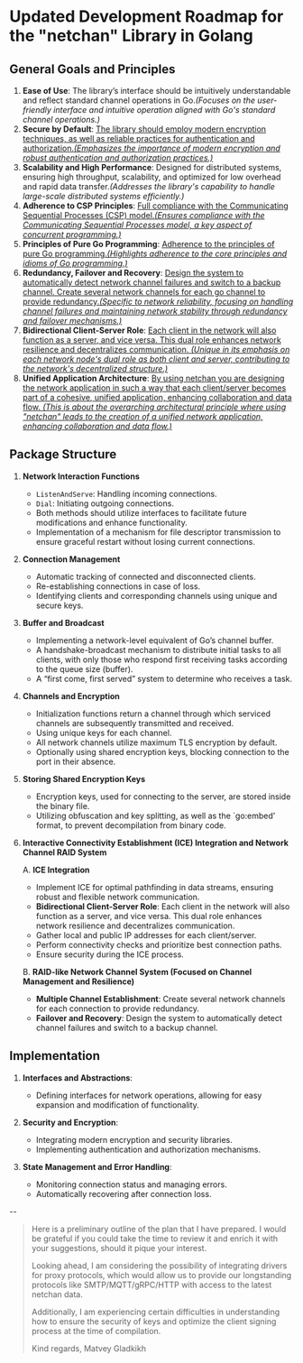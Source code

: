 # Updated Development Roadmap for the "netchan" Library in Golang

## General Goals and Principles
1. **Ease of Use**: The library’s interface should be intuitively understandable and reflect standard channel operations in Go.*(Focuses on the user-friendly interface and intuitive operation aligned with Go's standard channel operations.)*
2. **Secure by Default**: [The library should employ modern encryption techniques, as well as reliable practices for authentication and authorization.*(Emphasizes the importance of modern encryption and robust authentication and authorization practices.)*](SecurebyDefault.md)
3. **Scalability and High Performance**: Designed for distributed systems, ensuring high throughput, scalability, and optimized for low overhead and rapid data transfer.*(Addresses the library's capability to handle large-scale distributed systems efficiently.)*
4. **Adherence to CSP Principles**: [Full compliance with the Communicating Sequential Processes (CSP) model.*(Ensures compliance with the Communicating Sequential Processes model, a key aspect of concurrent programming.)*](AdherencetoCSPPrinciples.md)
5. **Principles of Pure Go Programming**: [Adherence to the principles of pure Go programming.*(Highlights adherence to the core principles and idioms of Go programming.)*](PrinciplesofPureGoProgramming.md)
6. **Redundancy, Failover and Recovery**: [Design the system to automatically detect network channel failures and switch to a backup channel. Create several network channels for each go channel to provide redundancy.*(Specific to network reliability, focusing on handling channel failures and maintaining network stability through redundancy and failover mechanisms.)*](RedundancyFailoverandRecovery.md)
7. **Bidirectional Client-Server Role**: [Each client in the network will also function as a server, and vice versa. This dual role enhances network resilience and decentralizes communication. *(Unique in its emphasis on each network node's dual role as both client and server, contributing to the network's decentralized structure.)*](BidirectionalClient-ServerRole.md)
8. **Unified Application Architecture**: [By using netchan you are designing the network application in such a way that each client/server becomes part of a cohesive, unified application, enhancing collaboration and data flow. *(This is about the overarching architectural principle where using "netchan" leads to the creation of a unified network application, enhancing collaboration and data flow.)*](UnifiedApplicationArchitecture.md)


## Package Structure
1. **Network Interaction Functions**
   - `ListenAndServe`: Handling incoming connections.
   - `Dial`: Initiating outgoing connections.
   - Both methods should utilize interfaces to facilitate future modifications and enhance functionality.
   - Implementation of a mechanism for file descriptor transmission to ensure graceful restart without losing current connections.

2. **Connection Management**
   - Automatic tracking of connected and disconnected clients.
   - Re-establishing connections in case of loss.
   - Identifying clients and corresponding channels using unique and secure keys.

3. **Buffer and Broadcast**
   - Implementing a network-level equivalent of Go’s channel buffer.
   - A handshake-broadcast mechanism to distribute initial tasks to all clients, with only those who respond first receiving tasks according to the queue size (buffer).
   - A “first come, first served” system to determine who receives a task.

4. **Channels and Encryption**
   - Initialization functions return a channel through which serviced channels are subsequently transmitted and received.
   - Using unique keys for each channel.
   - All network channels utilize maximum TLS encryption by default.
   - Optionally using shared encryption keys, blocking connection to the port in their absence.

5. **Storing Shared Encryption Keys**
   - Encryption keys, used for connecting to the server, are stored inside the binary file.
   - Utilizing obfuscation and key splitting, as well as the `go:embed’ format, to prevent decompilation from binary code.

6. **Interactive Connectivity Establishment (ICE) Integration and Network Channel RAID System**

   A. **ICE Integration**
      - Implement ICE for optimal pathfinding in data streams, ensuring robust and flexible network communication.
      - **Bidirectional Client-Server Role**: Each client in the network will also function as a server, and vice versa. This dual role enhances network resilience and decentralizes communication.
      - Gather local and public IP addresses for each client/server.
      - Perform connectivity checks and prioritize best connection paths.
      - Ensure security during the ICE process.

   B. **RAID-like Network Channel System (Focused on Channel Management and Resilience)**
      - **Multiple Channel Establishment**: Create several network channels for each connection to provide redundancy.
      - **Failover and Recovery**: Design the system to automatically detect channel failures and switch to a backup channel.

## Implementation
1. **Interfaces and Abstractions**: 
   - Defining interfaces for network operations, allowing for easy expansion and modification of functionality.

2. **Security and Encryption**: 
   - Integrating modern encryption and security libraries.
   - Implementing authentication and authorization mechanisms.

3. **State Management and Error Handling**: 
   - Monitoring connection status and managing errors.
   - Automatically recovering after connection loss.

--

>
> Here is a preliminary outline of the plan that I have prepared. I would be grateful if you could take the time to review it and enrich it with your suggestions, should it pique your interest.
>
> Looking ahead, I am considering the possibility of integrating drivers for proxy protocols, which would allow us to provide our longstanding protocols like SMTP/MQTT/gRPC/HTTP with access to the latest netchan data.
>
> Additionally, I am experiencing certain difficulties in understanding how to ensure the security of keys and optimize the client signing process at the time of compilation.
>
> Kind regards, 
> Matvey Gladkikh
